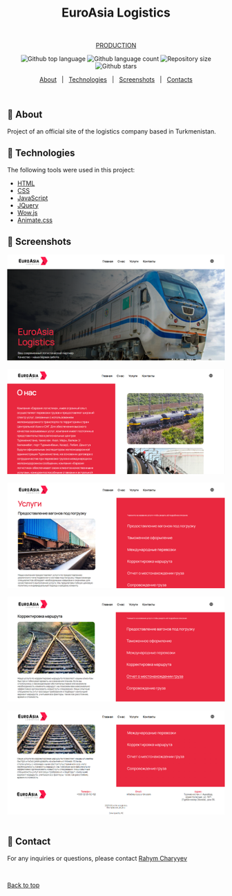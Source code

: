 <h1 align="center" id="top">EuroAsia Logistics</h1>

<div align="center">

&#xa0;

<a href="https://euroasia-tm.com/">PRODUCTION</a>

</div>

<p align="center">
  <img alt="Github top language" src="https://img.shields.io/github/languages/top/RahymCharyyev/EuroAsia_logistics?color=56BEB8">

  <img alt="Github language count" src="https://img.shields.io/github/languages/count/RahymCharyyev/EuroAsia_logistics?color=56BEB8">

  <img alt="Repository size" src="https://img.shields.io/github/repo-size/RahymCharyyev/EuroAsia_logistics?color=56BEB8">

  <!-- <img alt="License" src="https://img.shields.io/github/license/RahymCharyyev/EuroAsia_logistics?color=56BEB8"> -->

  <!-- <img alt="Github issues" src="https://img.shields.io/github/issues/RahymCharyyev/EuroAsia_logistics?color=56BEB8" /> -->

  <!-- <img alt="Github forks" src="https://img.shields.io/github/forks/RahymCharyyev/EuroAsia_logistics?color=56BEB8" /> -->

  <img alt="Github stars" src="https://img.shields.io/github/stars/RahymCharyyev/EuroAsia_logistics?color=56BEB8" />
</p>

<!-- Status -->

<!-- <h4 align="center">
	🚧  EuroAsia_logistics 🚀 Under construction...  🚧
</h4>

<hr> -->

<p align="center">
  <a href="#dart-about">About</a> &#xa0; | &#xa0; 
  <a href="#rocket-technologies">Technologies</a> &#xa0; | &#xa0;
  <a href="#memo-screenshots">Screenshots</a> &#xa0; | &#xa0;
  <a href="#memo-contact">Contacts</a> 
</p>

<br>

## :dart: About

Project of an official site of the logistics company based in Turkmenistan.

## :rocket: Technologies

The following tools were used in this project:

- [HTML](https://developer.mozilla.org/ru/docs/Web/HTML)
- [CSS](https://developer.mozilla.org/ru/docs/Web/CSS/Reference)
- [JavaScript](https://developer.mozilla.org/en-US/docs/Web/JavaScript)
- [JQuery](https://api.jquery.com/)
- [Wow.js](https://wowjs.uk/)
- [Animate.css](https://animate.style/)

## :memo: Screenshots

![Alt text](1.png) \
&#xa0;
![Alt text](2.png) \
&#xa0;
![Alt text](3.png) \
&#xa0;
![Alt text](4.png) \
&#xa0;
![Alt text](5.png) \
&#xa0;

## :memo: Contact

For any inquiries or questions, please contact <a href="https://github.com/RahymCharyyev" target="_blank">Rahym Charyyev</a>

&#xa0;

<a href="#top">Back to top</a>

